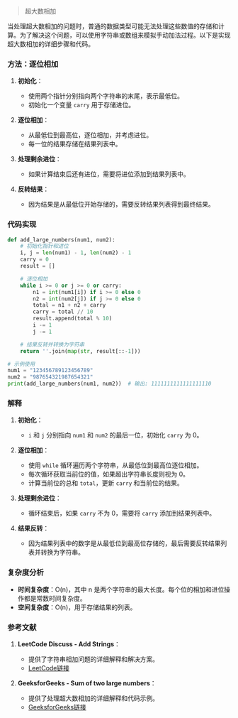 > 超大数相加


当处理超大数相加的问题时，普通的数据类型可能无法处理这些数值的存储和计算。为了解决这个问题，可以使用字符串或数组来模拟手动加法过程。以下是实现超大数相加的详细步骤和代码。

### 方法：逐位相加

1. **初始化**：
   - 使用两个指针分别指向两个字符串的末尾，表示最低位。
   - 初始化一个变量 `carry` 用于存储进位。

2. **逐位相加**：
   - 从最低位到最高位，逐位相加，并考虑进位。
   - 每一位的结果存储在结果列表中。

3. **处理剩余进位**：
   - 如果计算结束后还有进位，需要将进位添加到结果列表中。

4. **反转结果**：
   - 因为结果是从最低位开始存储的，需要反转结果列表得到最终结果。

### 代码实现

```python
def add_large_numbers(num1, num2):
    # 初始化指针和进位
    i, j = len(num1) - 1, len(num2) - 1
    carry = 0
    result = []

    # 逐位相加
    while i >= 0 or j >= 0 or carry:
        n1 = int(num1[i]) if i >= 0 else 0
        n2 = int(num2[j]) if j >= 0 else 0
        total = n1 + n2 + carry
        carry = total // 10
        result.append(total % 10)
        i -= 1
        j -= 1

    # 结果反转并转换为字符串
    return ''.join(map(str, result[::-1]))

# 示例使用
num1 = "123456789123456789"
num2 = "987654321987654321"
print(add_large_numbers(num1, num2))  # 输出: 1111111111111111110
```

### 解释

1. **初始化**：
   - `i` 和 `j` 分别指向 `num1` 和 `num2` 的最后一位，初始化 `carry` 为 0。

2. **逐位相加**：
   - 使用 `while` 循环遍历两个字符串，从最低位到最高位逐位相加。
   - 每次循环获取当前位的值，如果超出字符串长度则视为 0。
   - 计算当前位的总和 `total`，更新 `carry` 和当前位的结果。

3. **处理剩余进位**：
   - 循环结束后，如果 `carry` 不为 0，需要将 `carry` 添加到结果列表中。

4. **结果反转**：
   - 因为结果列表中的数字是从最低位到最高位存储的，最后需要反转结果列表并转换为字符串。

### 复杂度分析

- **时间复杂度**：O(n)，其中 n 是两个字符串的最大长度。每个位的相加和进位操作都是常数时间复杂度。
- **空间复杂度**：O(n)，用于存储结果的列表。

### 参考文献

1. **LeetCode Discuss - Add Strings**：
   - 提供了字符串相加问题的详细解释和解决方案。
   - [LeetCode链接](https://leetcode.com/problems/add-strings/)

2. **GeeksforGeeks - Sum of two large numbers**：
   - 提供了处理超大数相加的详细解释和代码示例。
   - [GeeksforGeeks链接](https://www.geeksforgeeks.org/sum-of-two-large-numbers/)
